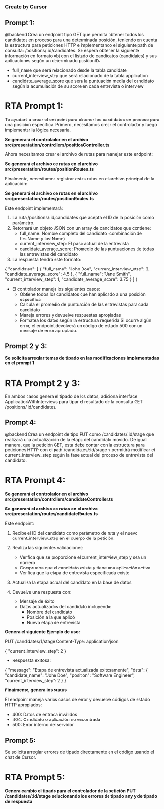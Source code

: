 ### Create by Cursor

## Prompt 1:

@backend Crea un endpoint tipo GET que permita obtener todos los candidatos en proceso para una determinada posición, teniendo en cuenta la estructura para peticiones HTTP e implementando el siguiente path de consulta: /positions/:id/candidates. Se espera obtener la siguiente información en formato obj con el listado de candidatos (candidates) y sus aplicaciones según un determinado positionID:

- full_name que será relacionado desde la tabla candidate
- current_interview_step que será relacionado de la tabla application
- candidate_average_score que será la puntuación media del candidato según la acumulación de su score en cada entrevista o interview 

# RTA Prompt 1:

Te ayudaré a crear el endpoint para obtener los candidatos en proceso para una posición específica. Primero, necesitamos crear el controlador y luego implementar la lógica necesaria.

**Se generará el controlador en el archivo src/presentation/controllers/positionController.ts**

Ahora necesitamos crear el archivo de rutas para manejar este endpoint:

**Se generará el archivo de rutas en el archivo src/presentation/routes/positionRoutes.ts**  

Finalmente, necesitamos registrar estas rutas en el archivo principal de la aplicación:

**Se generará el archivo de rutas en el archivo src/presentation/routes/positionRoutes.ts**  

Este endpoint implementará:
1. La ruta /positions/:id/candidates que acepta el ID de la posición como parámetro.
2. Retornará un objeto JSON con un array de candidatos que contiene:
    - full_name: Nombre completo del candidato (combinación de firstName y lastName)
    - current_interview_step: El paso actual de la entrevista
    - candidate_average_score: Promedio de las puntuaciones de todas las entrevistas del candidato
3. La respuesta tendrá este formato:

{
    "candidates": [
        {
            "full_name": "John Doe",
            "current_interview_step": 2,
            "candidate_average_score": 4.5
        },
        {
            "full_name": "Jane Smith",
            "current_interview_step": 1,
            "candidate_average_score": 3.75
        }
    ]
}

- El controlador maneja los siguientes casos:
    - Obtiene todos los candidatos que han aplicado a una posición específica
    - Calcula el promedio de puntuación de las entrevistas para cada candidato
    - Maneja errores y devuelve respuestas apropiadas
    - Formatea los datos según la estructura requerida
Si ocurre algún error, el endpoint devolverá un código de estado 500 con un mensaje de error apropiado.


## Prompt 2 y 3:

**Se solicita arreglar temas de tipado en las modificaciones implementadas en el prompt 1**

# RTA Prompt 2 y 3:

En ambos casos genera el tipado de los datos, adiciona interface ApplicationWithInterviews para tipar el resultado de la consulta GET /positions/:id/candidates.


## Prompt 4:

@backend Crea un endpoint de tipo PUT como /candidates/:id/stage que realizará una actualización de la etapa del candidato movido. De igual manera, que la petición GET, esta debe contar con la estructura para peticiones HTTP con el path /candidates/:id/stage y permitirá modificar el current_interview_step según la fase actual del proceso de entrevista del candidato.

# RTA Prompt 4:

**Se generará el controlador en el archivo src/presentation/controllers/candidateController.ts**

**Se generará el archivo de rutas en el archivo src/presentation/routes/candidateRoutes.ts**

Este endpoint:
1. Recibe el ID del candidato como parámetro de ruta y el nuevo current_interview_step en el cuerpo de la petición.

2. Realiza las siguientes validaciones:
    - Verifica que se proporcione el current_interview_step y sea un número
    - Comprueba que el candidato existe y tiene una aplicación activa
    - Verifica que la etapa de entrevista especificada existe

3. Actualiza la etapa actual del candidato en la base de datos
4. Devuelve una respuesta con:
    - Mensaje de éxito
    - Datos actualizados del candidato incluyendo:
        - Nombre del candidato
        - Posición a la que aplicó
        - Nueva etapa de entrevista

**Genera el siguiente Ejemplo de uso:**

PUT /candidates/1/stage
Content-Type: application/json

{
    "current_interview_step": 2
}

- Respuesta exitosa:

{
    "message": "Etapa de entrevista actualizada exitosamente",
    "data": {
        "candidate_name": "John Doe",
        "position": "Software Engineer",
        "current_interview_step": 2
    }
}

**Finalmente, genera los status**

El endpoint maneja varios casos de error y devuelve códigos de estado HTTP apropiados:
- 400: Datos de entrada inválidos
- 404: Candidato o aplicación no encontrada
- 500: Error interno del servidor

## Prompt 5:

Se solicita arreglar errores de tipado directamente en el código usando el chat de Cursor.

# RTA Prompt 5:

**Genera cambio el tipado para el controlador de la petición PUT /candidates/:id/stage solucionando los errores de tipado any y de tipado de respuesta**
